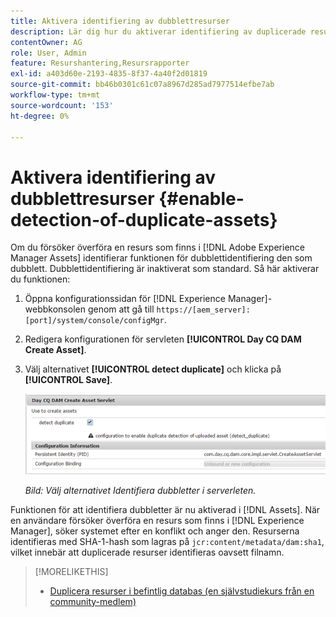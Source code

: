```yaml
---
title: Aktivera identifiering av dubblettresurser
description: Lär dig hur du aktiverar identifiering av duplicerade resurser i Experience Manager.
contentOwner: AG
role: User, Admin
feature: Resurshantering,Resursrapporter
exl-id: a403d60e-2193-4835-8f37-4a40f2d01819
source-git-commit: bb46b0301c61c07a8967d285ad7977514efbe7ab
workflow-type: tm+mt
source-wordcount: '153'
ht-degree: 0%

---
```


# Aktivera identifiering av dubblettresurser {#enable-detection-of-duplicate-assets}

Om du försöker överföra en resurs som finns i [!DNL Adobe Experience Manager Assets] identifierar funktionen för dubblettidentifiering den som dubblett. Dubblettidentifiering är inaktiverat som standard. Så här aktiverar du funktionen:

1. Öppna konfigurationssidan för [!DNL Experience Manager]-webbkonsolen genom att gå till `https://[aem_server]:[port]/system/console/configMgr`.
1. Redigera konfigurationen för servleten **[!UICONTROL Day CQ DAM Create Asset]**.
1. Välj alternativet **[!UICONTROL detect duplicate]** och klicka på **[!UICONTROL Save]**.

   ![Välj alternativet Identifiera dubblett i serverleten](assets/chlimage_1-377.png)

   *Bild: Välj alternativet Identifiera dubbletter i serverleten.*

Funktionen för att identifiera dubbletter är nu aktiverad i [!DNL Assets]. När en användare försöker överföra en resurs som finns i [!DNL Experience Manager], söker systemet efter en konflikt och anger den. Resurserna identifieras med SHA-1-hash som lagras på `jcr:content/metadata/dam:sha1`, vilket innebär att duplicerade resurser identifieras oavsett filnamn.

>[!MORELIKETHIS]
>
>* [Duplicera resurser i befintlig databas (en självstudiekurs från en community-medlem)](https://experience-aem.blogspot.com/2019/06/aem-65-find-duplicate-assets-binaries-in-existing-repository.html)

